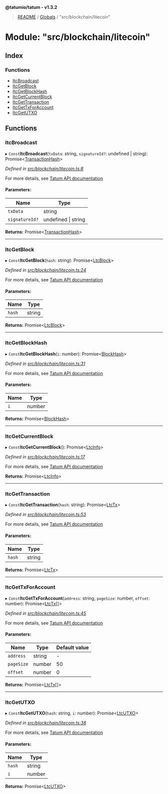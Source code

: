 **@tatumio/tatum - v1.3.2**

> [README](../README.md) / [Globals](../globals.md) / "src/blockchain/litecoin"

# Module: "src/blockchain/litecoin"

## Index

### Functions

* [ltcBroadcast](_src_blockchain_litecoin_.md#ltcbroadcast)
* [ltcGetBlock](_src_blockchain_litecoin_.md#ltcgetblock)
* [ltcGetBlockHash](_src_blockchain_litecoin_.md#ltcgetblockhash)
* [ltcGetCurrentBlock](_src_blockchain_litecoin_.md#ltcgetcurrentblock)
* [ltcGetTransaction](_src_blockchain_litecoin_.md#ltcgettransaction)
* [ltcGetTxForAccount](_src_blockchain_litecoin_.md#ltcgettxforaccount)
* [ltcGetUTXO](_src_blockchain_litecoin_.md#ltcgetutxo)

## Functions

### ltcBroadcast

▸ `Const`**ltcBroadcast**(`txData`: string, `signatureId?`: undefined \| string): Promise\<[TransactionHash](../interfaces/_src_model_response_common_transactionhash_.transactionhash.md)>

*Defined in [src/blockchain/litecoin.ts:8](https://github.com/tatumio/tatum-js/blob/b9ab1e4/src/blockchain/litecoin.ts#L8)*

For more details, see <a href="https://tatum.io/apidoc.html#operation/LtcBroadcast" target="_blank">Tatum API documentation</a>

#### Parameters:

Name | Type |
------ | ------ |
`txData` | string |
`signatureId?` | undefined \| string |

**Returns:** Promise\<[TransactionHash](../interfaces/_src_model_response_common_transactionhash_.transactionhash.md)>

___

### ltcGetBlock

▸ `Const`**ltcGetBlock**(`hash`: string): Promise\<[LtcBlock](../interfaces/_src_model_response_ltc_ltcblock_.ltcblock.md)>

*Defined in [src/blockchain/litecoin.ts:24](https://github.com/tatumio/tatum-js/blob/b9ab1e4/src/blockchain/litecoin.ts#L24)*

For more details, see <a href="https://tatum.io/apidoc.html#operation/LtcGetBlock" target="_blank">Tatum API documentation</a>

#### Parameters:

Name | Type |
------ | ------ |
`hash` | string |

**Returns:** Promise\<[LtcBlock](../interfaces/_src_model_response_ltc_ltcblock_.ltcblock.md)>

___

### ltcGetBlockHash

▸ `Const`**ltcGetBlockHash**(`i`: number): Promise\<[BlockHash](../interfaces/_src_model_response_common_blockhash_.blockhash.md)>

*Defined in [src/blockchain/litecoin.ts:31](https://github.com/tatumio/tatum-js/blob/b9ab1e4/src/blockchain/litecoin.ts#L31)*

For more details, see <a href="https://tatum.io/apidoc.html#operation/LtcGetBlockHash" target="_blank">Tatum API documentation</a>

#### Parameters:

Name | Type |
------ | ------ |
`i` | number |

**Returns:** Promise\<[BlockHash](../interfaces/_src_model_response_common_blockhash_.blockhash.md)>

___

### ltcGetCurrentBlock

▸ `Const`**ltcGetCurrentBlock**(): Promise\<[LtcInfo](../interfaces/_src_model_response_ltc_ltcinfo_.ltcinfo.md)>

*Defined in [src/blockchain/litecoin.ts:17](https://github.com/tatumio/tatum-js/blob/b9ab1e4/src/blockchain/litecoin.ts#L17)*

For more details, see <a href="https://tatum.io/apidoc.html#operation/LtcGetBlockChainInfo" target="_blank">Tatum API documentation</a>

**Returns:** Promise\<[LtcInfo](../interfaces/_src_model_response_ltc_ltcinfo_.ltcinfo.md)>

___

### ltcGetTransaction

▸ `Const`**ltcGetTransaction**(`hash`: string): Promise\<[LtcTx](../interfaces/_src_model_response_ltc_ltctx_.ltctx.md)>

*Defined in [src/blockchain/litecoin.ts:53](https://github.com/tatumio/tatum-js/blob/b9ab1e4/src/blockchain/litecoin.ts#L53)*

For more details, see <a href="https://tatum.io/apidoc.html#operation/LtcGetRawTransaction" target="_blank">Tatum API documentation</a>

#### Parameters:

Name | Type |
------ | ------ |
`hash` | string |

**Returns:** Promise\<[LtcTx](../interfaces/_src_model_response_ltc_ltctx_.ltctx.md)>

___

### ltcGetTxForAccount

▸ `Const`**ltcGetTxForAccount**(`address`: string, `pageSize`: number, `offset`: number): Promise\<[LtcTx](../interfaces/_src_model_response_ltc_ltctx_.ltctx.md)[]>

*Defined in [src/blockchain/litecoin.ts:45](https://github.com/tatumio/tatum-js/blob/b9ab1e4/src/blockchain/litecoin.ts#L45)*

For more details, see <a href="https://tatum.io/apidoc.html#operation/LtcGetTxByAddress" target="_blank">Tatum API documentation</a>

#### Parameters:

Name | Type | Default value |
------ | ------ | ------ |
`address` | string | - |
`pageSize` | number | 50 |
`offset` | number | 0 |

**Returns:** Promise\<[LtcTx](../interfaces/_src_model_response_ltc_ltctx_.ltctx.md)[]>

___

### ltcGetUTXO

▸ `Const`**ltcGetUTXO**(`hash`: string, `i`: number): Promise\<[LtcUTXO](../interfaces/_src_model_response_ltc_ltxutxo_.ltcutxo.md)>

*Defined in [src/blockchain/litecoin.ts:38](https://github.com/tatumio/tatum-js/blob/b9ab1e4/src/blockchain/litecoin.ts#L38)*

For more details, see <a href="https://tatum.io/apidoc.html#operation/LtcGetUTXO" target="_blank">Tatum API documentation</a>

#### Parameters:

Name | Type |
------ | ------ |
`hash` | string |
`i` | number |

**Returns:** Promise\<[LtcUTXO](../interfaces/_src_model_response_ltc_ltxutxo_.ltcutxo.md)>
